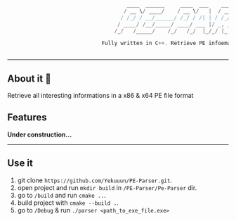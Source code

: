 ```C++
                                      ____  ______     ____  ___    ____  _____ __________ 
                                     / __ \/ ____/    / __ \/   |  / __ \/ ___// ____/ __ \
                                    / /_/ / __/______/ /_/ / /| | / /_/ /\__ \/ __/ / /_/ /
                                   / ____/ /__/_____/ ____/ ___ |/ _, _/___/ / /___/ _, _/ 
                                  /_/   /_____/    /_/   /_/  |_/_/ |_|/____/_____/_/ |_|

                              Fully written in C++. Retrieve PE infoemations for x86 & x64 files 
                                                         
```

---

## About it 📕

Retrieve all interesting informations in a x86 & x64 PE file format

## Features 

**Under construction...**

---

## Use it 

  1. git clone `https://github.com/Yekuuun/PE-Parser.git`.
  2. open project and run `mkdir build` in `/PE-Parser/Pe-Parser` dir.
  3. go to `/build` and run `cmake ..`.
  4. build project with `cmake --build .`.
  5. go to `/Debug` & run `./parser <path_to_exe_file.exe>`
